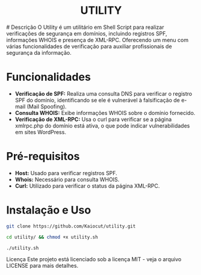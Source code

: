 <h1 align="center">UTILITY</h1>
# Descrição
O Utility é um utilitário em Shell Script para realizar verificações de segurança em domínios, incluindo registros SPF, informações WHOIS e presença de XML-RPC. Oferecendo um menu com várias funcionalidades de verificação para auxiliar profissionais de segurança da informação.

# Funcionalidades

- **Verificação de SPF:** Realiza uma consulta DNS para verificar o registro SPF do domínio, identificando se ele é vulnerável à falsificação de e-mail (Mail Spoofing).
- **Consulta WHOIS:** Exibe informações WHOIS sobre o domínio fornecido.
- **Verificação de XML-RPC:** Usa o curl para verificar se a página xmlrpc.php do domínio está ativa, o que pode indicar vulnerabilidades em sites WordPress.

# Pré-requisitos

- **Host:** Usado para verificar registros SPF.
- **Whois:** Necessário para consulta WHOIS.
- **Curl:** Utilizado para verificar o status da página XML-RPC.

# Instalação e Uso
```sh
git clone https://github.com/Kaiocut/utility.git
```

```sh
cd utility/ && chmod +x utility.sh
```
```sh
./utility.sh
```

Licença
Este projeto está licenciado sob a licença MIT - veja o arquivo LICENSE para mais detalhes.
